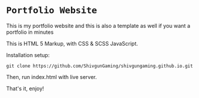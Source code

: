 # ` Portfolio Website `

This is my portfolio website and this is also a template as well if you want a portfolio in minutes

This is HTML 5 Markup, with CSS & SCSS JavaScript.

Installation setup:

```
git clone https://github.com/ShivgunGaming/shivgungaming.github.io.git

```

Then, run index.html with live server.

That's it, enjoy!
